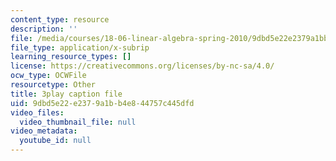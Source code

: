 ```yaml
---
content_type: resource
description: ''
file: /media/courses/18-06-linear-algebra-spring-2010/9dbd5e22e2379a1bb4e844757c445dfd_7UJ4CFRGd-U.srt
file_type: application/x-subrip
learning_resource_types: []
license: https://creativecommons.org/licenses/by-nc-sa/4.0/
ocw_type: OCWFile
resourcetype: Other
title: 3play caption file
uid: 9dbd5e22-e237-9a1b-b4e8-44757c445dfd
video_files:
  video_thumbnail_file: null
video_metadata:
  youtube_id: null
---
```

